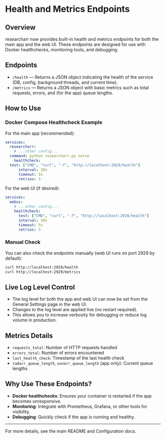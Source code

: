 # Health and Metrics Endpoints

## Overview

researcharr now provides built-in health and metrics endpoints for both the main app and the web UI. These endpoints are designed for use with Docker healthchecks, monitoring tools, and debugging.

## Endpoints

- `/health` — Returns a JSON object indicating the health of the service (DB, config, background threads, and current time).
- `/metrics` — Returns a JSON object with basic metrics such as total requests, errors, and (for the app) queue lengths.

## How to Use

### Docker Compose Healthcheck Example

For the main app (recommended):

```yaml
services:
  researcharr:
    # ...other config...
  command: python researcharr.py serve
    healthcheck:
  test: ["CMD", "curl", "-f", "http://localhost:2929/health"]
      interval: 30s
      timeout: 5s
      retries: 3
```

For the web UI (if desired):

```yaml
services:
  webui:
    # ...other config...
    healthcheck:
      test: ["CMD", "curl", "-f", "http://localhost:2929/health"]
      interval: 30s
      timeout: 5s
      retries: 3
```

### Manual Check

You can also check the endpoints manually (web UI runs on port 2929 by default):

```bash
curl http://localhost:2929/health
curl http://localhost:2929/metrics
```

## Live Log Level Control

- The log level for both the app and web UI can now be set from the General Settings page in the web UI.
- Changes to the log level are applied live (no restart required).
- This allows you to increase verbosity for debugging or reduce log volume in production.

## Metrics Details

- `requests_total`: Number of HTTP requests handled
- `errors_total`: Number of errors encountered
- `last_health_check`: Timestamp of the last health check
- `radarr_queue_length`, `sonarr_queue_length` (app only): Current queue lengths

## Why Use These Endpoints?

- **Docker healthchecks**: Ensures your container is restarted if the app becomes unresponsive.
- **Monitoring**: Integrate with Prometheus, Grafana, or other tools for visibility.
- **Debugging**: Quickly check if the app is running and healthy.

---

For more details, see the main README and Configuration docs.
